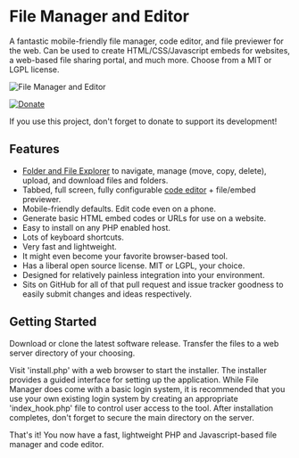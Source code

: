 File Manager and Editor
=======================

A fantastic mobile-friendly file manager, code editor, and file previewer for the web.  Can be used to create HTML/CSS/Javascript embeds for websites, a web-based file sharing portal, and much more.  Choose from a MIT or LGPL license.

![File Manager and Editor](https://user-images.githubusercontent.com/1432111/90663402-73dc9480-e1fe-11ea-8ea6-d5952d177f15.png)

[![Donate](https://cubiclesoft.com/res/donate-shield.png)](https://cubiclesoft.com/donate/)

If you use this project, don't forget to donate to support its development!

Features
--------

* [Folder and File Explorer](https://github.com/cubiclesoft/js-fileexplorer) to navigate, manage (move, copy, delete), upload, and download files and folders.
* Tabbed, full screen, fully configurable [code editor](https://ace.c9.io/) + file/embed previewer.
* Mobile-friendly defaults.  Edit code even on a phone.
* Generate basic HTML embed codes or URLs for use on a website.
* Easy to install on any PHP enabled host.
* Lots of keyboard shortcuts.
* Very fast and lightweight.
* It might even become your favorite browser-based tool.
* Has a liberal open source license.  MIT or LGPL, your choice.
* Designed for relatively painless integration into your environment.
* Sits on GitHub for all of that pull request and issue tracker goodness to easily submit changes and ideas respectively.

Getting Started
---------------

Download or clone the latest software release.  Transfer the files to a web server directory of your choosing.

Visit 'install.php' with a web browser to start the installer.  The installer provides a guided interface for setting up the application.  While File Manager does come with a basic login system, it is recommended that you use your own existing login system by creating an appropriate 'index_hook.php' file to control user access to the tool.  After installation completes, don't forget to secure the main directory on the server.

That's it!  You now have a fast, lightweight PHP and Javascript-based file manager and code editor.
